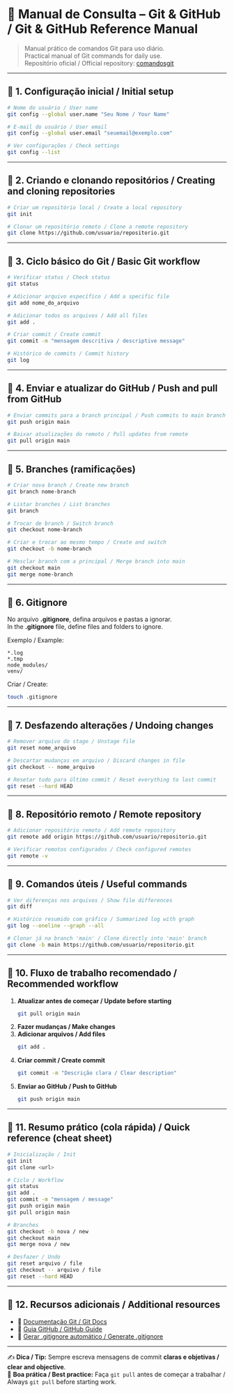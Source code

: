 
# 📘 Manual de Consulta – Git & GitHub / Git & GitHub Reference Manual

> Manual prático de comandos Git para uso diário.  
> Practical manual of Git commands for daily use.  
> Repositório oficial / Official repository: [comandosgit](https://github.com/GHF-BR/comandosgit.git)

---

## 🔹 1. Configuração inicial / Initial setup

```bash
# Nome do usuário / User name
git config --global user.name "Seu Nome / Your Name"

# E-mail do usuário / User email
git config --global user.email "seuemail@exemplo.com"

# Ver configurações / Check settings
git config --list
```

---

## 🔹 2. Criando e clonando repositórios / Creating and cloning repositories

```bash
# Criar um repositório local / Create a local repository
git init

# Clonar um repositório remoto / Clone a remote repository
git clone https://github.com/usuario/repositorio.git
```

---

## 🔹 3. Ciclo básico do Git / Basic Git workflow

```bash
# Verificar status / Check status
git status

# Adicionar arquivo específico / Add a specific file
git add nome_do_arquivo

# Adicionar todos os arquivos / Add all files
git add .

# Criar commit / Create commit
git commit -m "mensagem descritiva / descriptive message"

# Histórico de commits / Commit history
git log
```

---

## 🔹 4. Enviar e atualizar do GitHub / Push and pull from GitHub

```bash
# Enviar commits para a branch principal / Push commits to main branch
git push origin main

# Baixar atualizações do remoto / Pull updates from remote
git pull origin main
```

---

## 🔹 5. Branches (ramificações)

```bash
# Criar nova branch / Create new branch
git branch nome-branch

# Listar branches / List branches
git branch

# Trocar de branch / Switch branch
git checkout nome-branch

# Criar e trocar ao mesmo tempo / Create and switch
git checkout -b nome-branch

# Mesclar branch com a principal / Merge branch into main
git checkout main
git merge nome-branch
```

---

## 🔹 6. Gitignore

No arquivo **.gitignore**, defina arquivos e pastas a ignorar.  
In the **.gitignore** file, define files and folders to ignore.

Exemplo / Example:
```
*.log
*.tmp
node_modules/
venv/
```

Criar / Create:
```bash
touch .gitignore
```

---

## 🔹 7. Desfazendo alterações / Undoing changes

```bash
# Remover arquivo do stage / Unstage file
git reset nome_arquivo

# Descartar mudanças em arquivo / Discard changes in file
git checkout -- nome_arquivo

# Resetar tudo para último commit / Reset everything to last commit
git reset --hard HEAD
```

---

## 🔹 8. Repositório remoto / Remote repository

```bash
# Adicionar repositório remoto / Add remote repository
git remote add origin https://github.com/usuario/repositorio.git

# Verificar remotos configurados / Check configured remotes
git remote -v
```

---

## 🔹 9. Comandos úteis / Useful commands

```bash
# Ver diferenças nos arquivos / Show file differences
git diff

# Histórico resumido com gráfico / Summarized log with graph
git log --oneline --graph --all

# Clonar já na branch 'main' / Clone directly into 'main' branch
git clone -b main https://github.com/usuario/repositorio.git
```

---

## 🔹 10. Fluxo de trabalho recomendado / Recommended workflow

1. **Atualizar antes de começar / Update before starting**  
   ```bash
   git pull origin main
   ```
2. **Fazer mudanças / Make changes**  
3. **Adicionar arquivos / Add files**  
   ```bash
   git add .
   ```
4. **Criar commit / Create commit**  
   ```bash
   git commit -m "Descrição clara / Clear description"
   ```
5. **Enviar ao GitHub / Push to GitHub**  
   ```bash
   git push origin main
   ```

---

## 🔹 11. Resumo prático (cola rápida) / Quick reference (cheat sheet)

```bash
# Inicialização / Init
git init
git clone <url>

# Ciclo / Workflow
git status
git add .
git commit -m "mensagem / message"
git push origin main
git pull origin main

# Branches
git checkout -b nova / new
git checkout main
git merge nova / new

# Desfazer / Undo
git reset arquivo / file
git checkout -- arquivo / file
git reset --hard HEAD
```

---

## 🔹 12. Recursos adicionais / Additional resources

- 📖 [Documentação Git / Git Docs](https://git-scm.com/doc)  
- 📘 [Guia GitHub / GitHub Guide](https://docs.github.com/)  
- 🔧 [Gerar .gitignore automático / Generate .gitignore](https://www.toptal.com/developers/gitignore)  

---

✍️ **Dica / Tip:** Sempre escreva mensagens de commit **claras e objetivas / clear and objective**.  
🔄 **Boa prática / Best practice:** Faça `git pull` antes de começar a trabalhar / Always `git pull` before starting work.  
